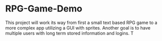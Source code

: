 # RPG-Game-Demo
This project will work its way from first a small text based RPG game to a more complex app utilizing a GUI with sprites. Another goal is to have multiple users with long term stored information and logins. T
